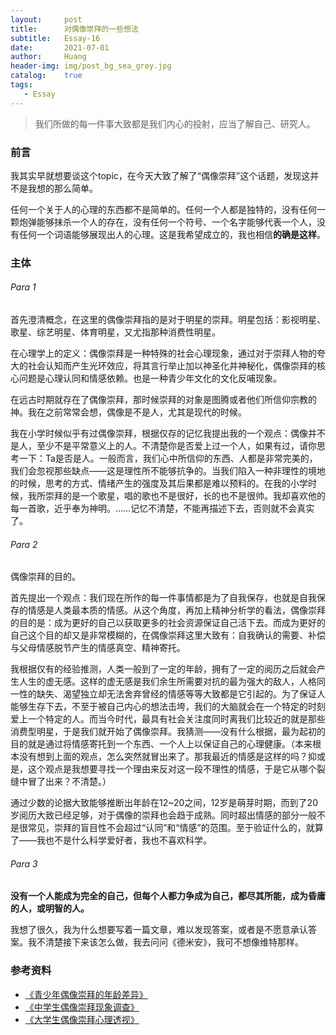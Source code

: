 ```yaml
---
layout:     post
title:      对偶像崇拜的一些想法
subtitle:   Essay-16
date:       2021-07-01
author:     Huang
header-img: img/post_bg_sea_grey.jpg
catalog:    true
tags:
   - Essay
---
```


> 我们所做的每一件事大致都是我们内心的投射，应当了解自己、研究人。

### 前言

我其实早就想要谈这个topic，在今天大致了解了“偶像崇拜”这个话题，发现这并不是我想的那么简单。

任何一个关于人的心理的东西都不是简单的。任何一个人都是独特的，没有任何一颗炮弹能够抹杀一个人的存在，没有任何一个符号、一个名字能够代表一个人，没有任何一个词语能够展现出人的心理。这是我希望成立的，我也相信**的确是这样**。

### 主体

###### Para 1

首先澄清概念，在这里的偶像崇拜指的是对于明星的崇拜。明星包括：影视明星、歌星、综艺明星、体育明星，又尤指那种消费性明星。

在心理学上的定义：偶像崇拜是一种特殊的社会心理现象，通过对于崇拜人物的夸大的社会认知而产生光环效应，将其言行举止加以神圣化并神秘化，偶像崇拜的核心问题是心理认同和情感依赖。也是一种青少年文化的文化反哺现象。

在远古时期就存在了偶像崇拜，那时候崇拜的对象是图腾或者他们所信仰宗教的神。我在之前常常会想，偶像是不是人，尤其是现代的时候。

我在小学时候似乎有过偶像崇拜，根据仅存的记忆我提出我的一个观点：偶像并不是人，至少不是平常意义上的人。不清楚你是否爱上过一个人，如果有过，请你思考一下：Ta是否是人。一般而言，我们心中所信仰的东西、人都是非常完美的，我们会忽视那些缺点——这是理性所不能够抗争的。当我们陷入一种非理性的境地的时候，思考的方式、情绪产生的强度及其后果都是难以预料的。在我的小学时候，我所崇拜的是一个歌星，唱的歌也不是很好，长的也不是很帅。我却喜欢他的每一首歌，近乎奉为神明。……记忆不清楚，不能再描述下去，否则就不会真实了。

###### Para 2

偶像崇拜的目的。

首先提出一个观点：我们现在所作的每一件事情都是为了自我保存，也就是自我保存的情感是人类最本质的情感。从这个角度，再加上精神分析学的看法，偶像崇拜的目的是：成为更好的自己以获取更多的社会资源保证自己活下去。而成为更好的自己这个目的却又是非常模糊的，在偶像崇拜这里大致有：自我确认的需要、补偿与父母情感脱节产生的情感真空、精神寄托。

我根据仅有的经验推测，人类一般到了一定的年龄，拥有了一定的阅历之后就会产生人生的虚无感。这样的虚无感是我们余生所需要对抗的最为强大的敌人，人格同一性的缺失、渴望独立却无法舍弃曾经的情感等等大致都是它引起的。为了保证人能够生存下去，不至于被自己内心的想法击垮，我们的大脑就会在一个特定的时刻爱上一个特定的人。而当今时代，最具有社会关注度同时离我们比较近的就是那些消费型明星，于是我们就开始了偶像崇拜。我猜测——没有什么根据，最为起初的目的就是通过将情感寄托到一个东西、一个人上以保证自己的心理健康。（本来根本没有想到上面的观点，怎么突然就冒出来了。那我最近的情感是这样的吗？抑或是，这个观点是我想要寻找一个理由来反对这一段不理性的情感，于是它从哪个裂缝中冒了出来？不清楚。）

通过少数的论据大致能够推断出年龄在12~20之间，12岁是萌芽时期，而到了20岁阅历大致已经足够，对于偶像的崇拜也会趋于成熟。同时超出情感的部分一般不是很常见，崇拜的盲目性不会超过“认同”和“情感”的范围。至于验证什么的，就算了——我也不是什么科学爱好者，我也不喜欢科学。

###### Para 3

**没有一个人能成为完全的自己，但每个人都力争成为自己，都尽其所能，成为昏庸的人，或明智的人。**

我想了很久，我为什么想要写着一篇文章，难以发现答案，或者是不愿意承认答案。我不清楚接下来该怎么做，我去问问《德米安》，我可不想像维特那样。

### 参考资料
* [《青少年偶像崇拜的年龄差异》](http://file.snnu.net/res/20126/12/75d3c7b8-5bfc-4345-9a7a-a06e011447d3.pdf)
* [《中学生偶像崇拜现象调查》](http://www.cqvip.com/main/viewer.aspx?id=9328957&type=5&sign=399e2b54782afab3812696a42864538b)
* [《大学生偶像崇拜心理透视》](http://www.cqvip.com/main/viewer.aspx?id=11861465&type=5&sign=0c306d918aef66e30dcd37b864709dd3)
